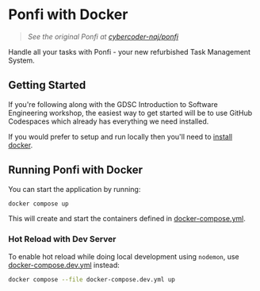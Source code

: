 # Ponfi with Docker

>_See the original Ponfi at [cybercoder-naj/ponfi](https://github.com/cybercoder-naj/ponfi)_

Handle all your tasks with Ponfi - your new refurbished Task Management System.

## Getting Started

If you're following along with the GDSC Introduction to Software Engineering workshop, the easiest way to get started will be to use GitHub Codespaces which already has everything we need installed.

If you would prefer to setup and run locally then you'll need to [install docker](https://docs.docker.com/engine/install/).

## Running Ponfi with Docker

You can start the application by running:

```bash
docker compose up
```

This will create and start the containers defined in [docker-compose.yml](./docker-compose.yml).

### Hot Reload with Dev Server

To enable hot reload while doing local development using `nodemon`, use [docker-compose.dev.yml](./docker-compose.dev.yml) instead:

```bash
docker compose --file docker-compose.dev.yml up
```
